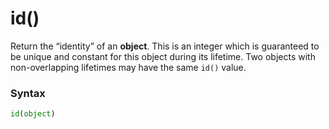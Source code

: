 # id()
Return the “identity” of an **object**. This is an integer which is guaranteed to be unique and constant for this object during its lifetime. Two objects with non-overlapping lifetimes may have the same `id()` value.

### Syntax
```python
id(object)
```